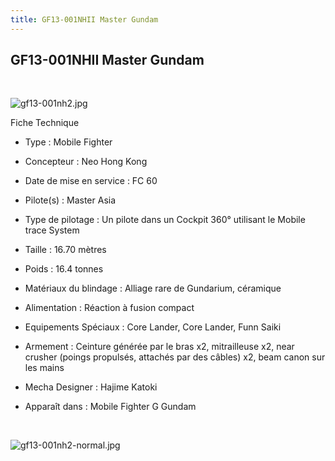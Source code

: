 ```yaml
---
title: GF13-001NHII Master Gundam
---
```


GF13-001NHII Master Gundam
--------------------------

 


![gf13-001nh2.jpg](/images/stories/saga/ggundam/images/mechas/gf13-001nh2.jpg)


Fiche Technique   
- Type : Mobile Fighter  
- Concepteur : Neo Hong Kong  
- Date de mise en service : FC 60  
- Pilote(s) : Master Asia  
- Type de pilotage : Un pilote dans un Cockpit 360° utilisant le Mobile trace System  
- Taille : 16.70 mètres  
- Poids : 16.4 tonnes  
- Matériaux du blindage : Alliage rare de Gundarium, céramique  
- Alimentation : Réaction à fusion compact  
- Equipements Spéciaux : Core Lander, Core Lander, Funn Saiki  
- Armement : Ceinture générée par le bras x2, mitrailleuse x2, near crusher (poings propulsés, attachés par des câbles) x2, beam canon sur les mains  
  
  
- Mecha Designer : Hajime Katoki  
- Apparaît dans : Mobile Fighter G Gundam


 


![gf13-001nh2-normal.jpg](/images/stories/saga/ggundam/images/mechas/gf13-001nh2-normal.jpg)

